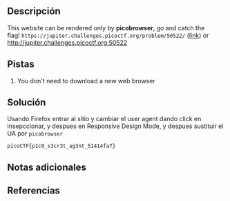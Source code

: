 ## Descripción
This website can be rendered only by **picobrowser**, go and catch the flag! `https://jupiter.challenges.picoctf.org/problem/50522/` ([link](https://jupiter.challenges.picoctf.org/problem/50522/)) or http://jupiter.challenges.picoctf.org:50522

## Pistas
1. You don't need to download a new web browser
## Solución

Usando Firefox entrar al sitio y cambiar el user agent dando click en insepccionar, y despues en Responsive Design Mode, y despues sustituir el UA por `picobrowser`

`picoCTF{p1c0_s3cr3t_ag3nt_51414fa7}`

## Notas adicionales

## Referencias